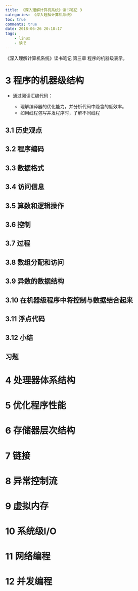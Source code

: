 ```yaml
---
title: 《深入理解计算机系统》读书笔记 3
categories: 《深入理解计算机系统》
toc: true
comments: true
date: 2018-06-26 20:18:17
tags:
    - linux
    - 读书
---
```


《深入理解计算机系统》读书笔记 第三章 程序的机器级表示。

<!-- more -->
<!-- toc -->


3 程序的机器级结构
================

- 通过阅读汇编代码：

    - 理解编译器的优化能力，并分析代码中隐含的低效率。
    - 如用线程包写并发程序时，了解不同线程


3.1 历史观点
-----------



3.2 程序编码
-----------

3.3 数据格式
------------

3.4 访问信息
-----------

3.5 算数和逻辑操作
---------------

3.6 控制
--------

3.7 过程
--------

3.8 数组分配和访问
-----------------

3.9 异数的数据结构
-----------------

3.10 在机器级程序中将控制与数据结合起来
----------------------------------

3.11 浮点代码
------------

3.12 小结
---------

习题
-----



4 处理器体系结构
================

5 优化程序性能
=============

6 存储器层次结构
===============

7 链接
=======

8 异常控制流
============

9 虚拟内存
==========

10 系统级I/O
============

11 网络编程
==========

12 并发编程
==========